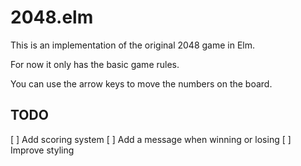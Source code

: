 # 2048.elm

This is an implementation of the original 2048 game in Elm.

For now it only has the basic game rules.

You can use the arrow keys to move the numbers on the board.

## TODO

[ ] Add scoring system
[ ] Add a message when winning or losing
[ ] Improve styling
